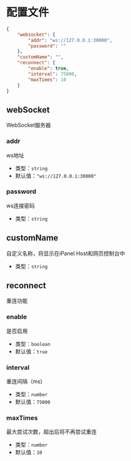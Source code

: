 # 配置文件

```json title='config.json'
{
    "websocket": {
        "addr": "ws://127.0.0.1:30000",
        "password": ""
    },
    "customName": "",
    "reconnect": {
        "enable": true,
        "interval": 75000,
        "maxTimes": 10
    }
}
```

## webSocket

WebSocket服务器

### addr

ws地址

- 类型：`string`
- 默认值：`"ws://127.0.0.1:30000"`

### password

ws连接密码

- 类型：`string`

## customName

自定义名称，将显示在iPanel Host和网页控制台中

- 类型：`string`

## reconnect

重连功能

### enable

是否启用

- 类型：`boolean`
- 默认值：`true`

### interval

重连间隔（ms)

- 类型：`number`
- 默认值：`75000`

### maxTimes

最大尝试次数，超出后将不再尝试重连

- 类型：`number`
- 默认值：`10`
